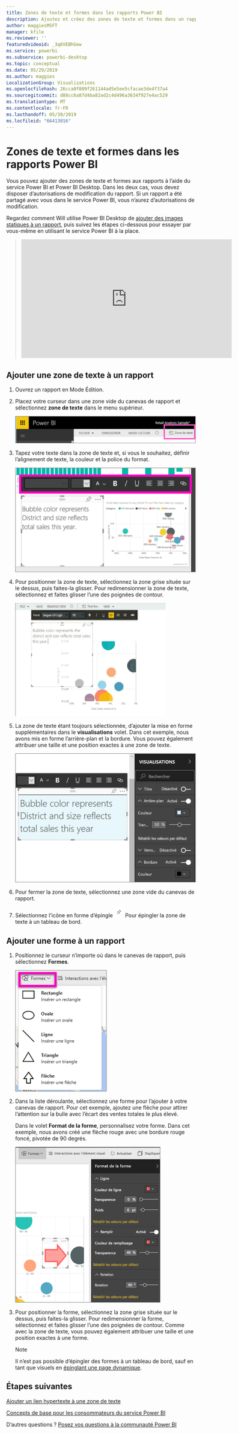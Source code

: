 ```yaml
---
title: Zones de texte et formes dans les rapports Power BI
description: Ajoutez et créez des zones de texte et formes dans un rapport en utilisant le service Microsoft Power BI.
author: maggiesMSFT
manager: kfile
ms.reviewer: ''
featuredvideoid: _3q6VEBhGew
ms.service: powerbi
ms.subservice: powerbi-desktop
ms.topic: conceptual
ms.date: 05/29/2019
ms.author: maggies
LocalizationGroup: Visualizations
ms.openlocfilehash: 26cca0f809f261144ad5e5ee5cfacae3de4f37a4
ms.sourcegitcommit: d88cc6a87d4ba82ad2c4d496a3634f927e4ac529
ms.translationtype: MT
ms.contentlocale: fr-FR
ms.lasthandoff: 05/30/2019
ms.locfileid: "66413016"
---
```

# <a name="text-boxes-and-shapes-in-power-bi-reports"></a>Zones de texte et formes dans les rapports Power BI
Vous pouvez ajouter des zones de texte et formes aux rapports à l’aide du service Power BI et Power BI Desktop. Dans les deux cas, vous devez disposer d’autorisations de modification du rapport. Si un rapport a été partagé avec vous dans le service Power BI, vous n’aurez d’autorisations de modification. 

Regardez comment Will utilise Power BI Desktop de [ajouter des images statiques à un rapport](guided-learning/visualizations.yml?tutorial-step=11), puis suivez les étapes ci-dessous pour essayer par vous-même en utilisant le service Power BI à la place.
> 
> <iframe width="560" height="315" src="https://www.youtube.com/embed/_3q6VEBhGew" frameborder="0" allowfullscreen></iframe>
> 

## <a name="add-a-text-box-to-a-report"></a>Ajouter une zone de texte à un rapport
1. Ouvrez un rapport en Mode Édition.

2. Placez votre curseur dans une zone vide du canevas de rapport et sélectionnez **zone de texte** dans le menu supérieur.
   
   ![Sélectionnez la zone de texte](media/power-bi-reports-add-text-and-shapes/pbi_textbox.png)
3. Tapez votre texte dans la zone de texte et, si vous le souhaitez, définir l’alignement de texte, la couleur et la police du format. 
   
   ![Entrer du texte](media/power-bi-reports-add-text-and-shapes/pbi_textbox2new.png)
4. Pour positionner la zone de texte, sélectionnez la zone grise située sur le dessus, puis faites-la glisser. Pour redimensionner la zone de texte, sélectionnez et faites glisser l’une des poignées de contour. 
   
   ![Zone de texte de position](media/power-bi-reports-add-text-and-shapes/textboxsmaller.gif)

5. La zone de texte étant toujours sélectionnée, d’ajouter la mise en forme supplémentaires dans le **visualisations** volet. Dans cet exemple, nous avons mis en forme l’arrière-plan et la bordure. Vous pouvez également attribuer une taille et une position exactes à une zone de texte.  

   ![Zone de texte mise en forme](media/power-bi-reports-add-text-and-shapes/power-bi-borders.png)

6. Pour fermer la zone de texte, sélectionnez une zone vide du canevas de rapport. 

7. Sélectionnez l’icône en forme d’épingle  ![Icône Épingler](media/power-bi-reports-add-text-and-shapes/pbi_pintile.png) Pour épingler la zone de texte à un tableau de bord. 

## <a name="add-a-shape-to-a-report"></a>Ajouter une forme à un rapport
1. Positionnez le curseur n’importe où dans le canevas de rapport, puis sélectionnez **Formes**.
   
   ![Sélectionnez les formes](media/power-bi-reports-add-text-and-shapes/power-bi-shapes.png)
2. Dans la liste déroulante, sélectionnez une forme pour l’ajouter à votre canevas de rapport. Pour cet exemple, ajoutez une flèche pour attirer l’attention sur la bulle avec l’écart des ventes totales le plus élevé. 
   
   Dans le volet **Format de la forme**, personnalisez votre forme. Dans cet exemple, nous avons créé une flèche rouge avec une bordure rouge foncé, pivotée de 90 degrés.
   
   ![Personnaliser la forme](media/power-bi-reports-add-text-and-shapes/power-bi-arrrow.png)
3. Pour positionner la forme, sélectionnez la zone grise située sur le dessus, puis faites-la glisser. Pour redimensionner la forme, sélectionnez et faites glisser l’une des poignées de contour. Comme avec la zone de texte, vous pouvez également attribuer une taille et une position exactes à une forme.

   > [!NOTE]
   > Il n’est pas possible d’épingler des formes à un tableau de bord, sauf en tant que visuels en [épinglant une page dynamique](service-dashboard-pin-live-tile-from-report.md). 
   > 
   > 

## <a name="next-steps"></a>Étapes suivantes
[Ajouter un lien hypertexte à une zone de texte](service-add-hyperlink-to-text-box.md)

[Concepts de base pour les consommateurs du service Power BI](consumer/end-user-basic-concepts.md)

D’autres questions ? [Posez vos questions à la communauté Power BI](http://community.powerbi.com/)

